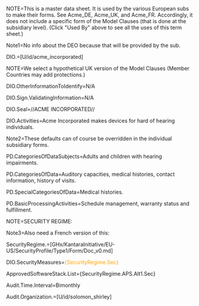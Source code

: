 NOTE=This is a master data sheet.  It is used by the various European subs to make their forms.  See Acme_DE, Acme_UK, and Acme_FR.  Accordingly, it does not include a specific form of the Model Clauses (that is done at the subsidiary level).  (Click "Used By" above to see all the uses of this term sheet.)  

Note1=No info about the DEO because that will be provided by the sub.

DIO.=[U/id/acme_incorporated]

NOTE=We select a hypothetical UK version of the Model Clauses (Member Countries may add protections.)

DIO.OtherInformationToIdentify=N/A

DIO.Sign.ValidatingInformation=N/A

DIO.Seal=//ACME INCORPORATED//

DIO.Activities=Acme Incorporated makes devices for hard of hearing individuals.

Note2=These defaults can of course be overridden in the individual subsidiary forms. 

PD.CategoriesOfDataSubjects=Adults and children with hearing impairments.

PD.CategoriesOfData=Auditory capacities, medical histories, contact information, history of visits.

PD.SpecialCategoriesOfData=Medical histories.

PD.BasicProcessingActivities=Schedule management, warranty status and fulfillment.

NOTE=SECURITY REGIME:

Note3=Also need a French version of this:

SecurityRegime.=[GHx/KantaraInitiative/EU-US/SecurityProfile/Type1/Form/Doc_v0.md]

DIO.SecurityMeasures=<font color="orange">{SecurityRegime.Sec}</font>

ApprovedSoftwareStack.List={SecurityRegime.APS.Alt1.Sec}

Audit.Time.Interval=Bimonthly

Audit.Organization.=[U/id/solomon_shirley]